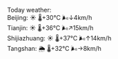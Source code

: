 Today weather:  
Beijing: ☀️   🌡️+30°C 🌬️↓4km/h  
Tianjin: ☀️   🌡️+36°C 🌬️↗15km/h  
Shijiazhuang: ☀️   🌡️+37°C 🌬️↑14km/h  
Tangshan: 🌦   🌡️+32°C 🌬️→8km/h  
